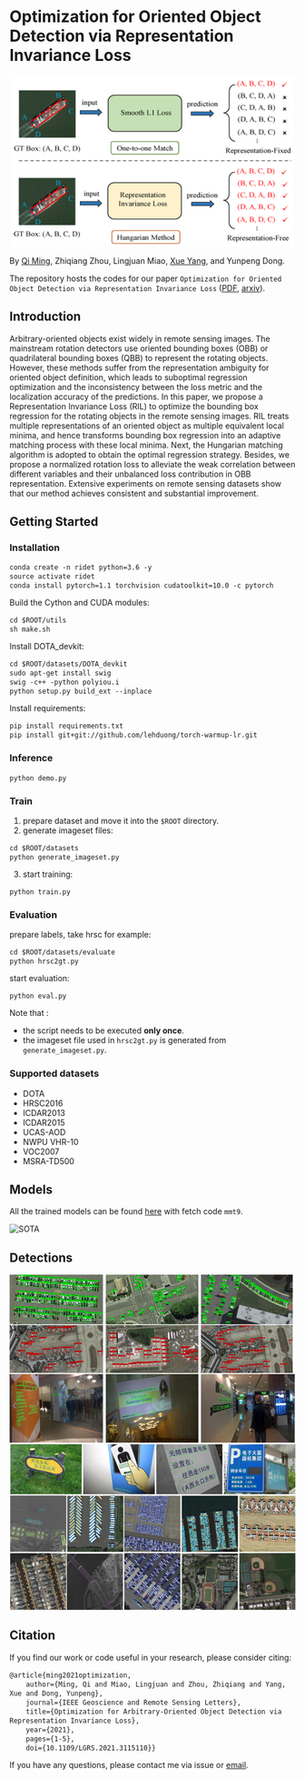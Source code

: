 # Optimization for Oriented Object Detection via Representation Invariance Loss

<div align=center><img width="500" height="300" src="https://github.com/ming71/RIDet/blob/RIDet-pytorch/pics/RIL.png"/></div>

By [Qi Ming](https://ming71.github.io/), Zhiqiang Zhou, Lingjuan Miao, [Xue Yang](https://yangxue0827.github.io/index.html), and Yunpeng Dong.

The repository hosts the codes for our paper `Optimization for Oriented Object Detection via Representation Invariance Loss` ([PDF](https://ieeexplore.ieee.org/document/9555916), [arxiv](https://arxiv.org/abs/2103.11636)). 


## Introduction
Arbitrary-oriented objects exist widely in remote sensing images. The mainstream rotation detectors use oriented bounding boxes (OBB) or quadrilateral bounding boxes (QBB) to represent the rotating objects. However, these methods suffer from the representation ambiguity for oriented object definition, which leads to suboptimal regression optimization and the inconsistency between the loss metric and the localization accuracy of the predictions. In this paper, we propose a Representation Invariance Loss (RIL) to optimize the bounding box regression for the rotating objects in the remote sensing images. RIL treats multiple representations of an oriented object as multiple equivalent local minima, and hence transforms bounding box regression into an adaptive matching process with these local minima. Next, the Hungarian matching algorithm is adopted to obtain the optimal regression strategy. Besides, we propose a normalized rotation loss to alleviate the weak correlation between different variables and their unbalanced loss contribution in OBB representation. Extensive experiments on remote sensing datasets show that our method achieves consistent and substantial improvement. 



## Getting Started

### Installation
```
conda create -n ridet python=3.6 -y
source activate ridet
conda install pytorch=1.1 torchvision cudatoolkit=10.0 -c pytorch
```
Build the Cython  and CUDA modules:
```
cd $ROOT/utils
sh make.sh
```
Install DOTA_devkit:
```
cd $ROOT/datasets/DOTA_devkit
sudo apt-get install swig
swig -c++ -python polyiou.i
python setup.py build_ext --inplace
```
Install requirements:
```
pip install requirements.txt
pip install git+git://github.com/lehduong/torch-warmup-lr.git
```

### Inference
```
python demo.py
```

### Train
1. prepare dataset and move it into the `$ROOT` directory.
2. generate imageset files:
```
cd $ROOT/datasets
python generate_imageset.py
```
3. start training:
```
python train.py
```
### Evaluation
prepare labels, take hrsc for example:
```
cd $ROOT/datasets/evaluate
python hrsc2gt.py
```
start evaluation:
```
python eval.py
```
Note that :

- the script  needs to be executed **only once**.
- the imageset file used in `hrsc2gt.py` is generated from `generate_imageset.py`.


### Supported datasets
* DOTA
* HRSC2016
* ICDAR2013
* ICDAR2015
* UCAS-AOD
* NWPU VHR-10
* VOC2007
* MSRA-TD500


## Models
All the trained models can be found [here](https://pan.baidu.com/s/1y84hVR0RYYONGJDs8SQJAg) with fetch code `mmt9`.

![SOTA](https://github.com/ming71/RIDet/tree/RIDet-pytorch/pics/performance.png)

## Detections

![Dets](https://github.com/ming71/RIDet/blob/RIDet-pytorch/pics/DOTA.jpg)

## Citation

If you find our work or code useful in your research, please consider citing:


```
@article{ming2021optimization, 
	author={Ming, Qi and Miao, Lingjuan and Zhou, Zhiqiang and Yang, Xue and Dong, Yunpeng}, 
	journal={IEEE Geoscience and Remote Sensing Letters}, 
	title={Optimization for Arbitrary-Oriented Object Detection via Representation Invariance Loss}, 
	year={2021}, 
	pages={1-5}, 
	doi={10.1109/LGRS.2021.3115110}}
```

If you have any questions, please contact me via issue or [email](mq_chaser@126.com).
